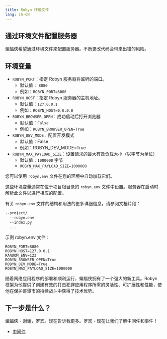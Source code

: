 ```yaml
---
title: Robyn 环境文件
lang: zh-CN
---
```


## 通过环境文件配置服务器

蝙蝠侠希望通过环境文件来配置服务器。不断更改代码会带来出错的风险。

## 环境变量

- `ROBYN_PORT`：指定 Robyn 服务器将监听的端口。
  - 默认值： `8080`
  - 例如：`ROBYN_PORT=3000`
- `ROBYN_HOST`：指定 Robyn 服务器的主机地址。
  - 默认值：`127.0.0.1`
  - 例如：`ROBYN_HOST=0.0.0.0`
- `ROBYN_BROWSER_OPEN`：成功启动后打开浏览器
  - 默认值：`False`
  - 例如：`ROBYN_BROWSER_OPEN=True`
- `ROBYN_DEV_MODE`：配置开发模式
  - 默认值：False
  - 例如：ROBYN_DEV_MODE=True
- `ROBYN_MAX_PAYLOAD_SIZE`：设置请求的最大有效负载大小（以字节为单位）
  - 默认值：`1000000` 字节
  - `ROBYN_MAX_PAYLOAD_SIZE=1000000`

您可以使用 `robyn.env` 文件在您的环境中自动加载它们。

这些环境变量通常在位于项目根目录的 `robyn.env` 文件中设置。服务器在启动时解析此文件以进行相应的配置。

有关 `robyn.env` 文件的结构和用法的更多详细信息，请参阅文档片段：

```md
--project/
  --robyn.env
  --index.py
  ...
```

示例 robyn.env 文件：
```
ROBYN_PORT=8080
ROBYN_HOST=127.0.0.1
RANDOM_ENV=123
ROBYN_BROWSER_OPEN=True
ROBYN_DEV_MODE=True
ROBYN_MAX_PAYLOAD_SIZE=1000000
```

随着网络应用程序的部署和顺利运行，蝙蝠侠拥有了一个强大的新工具。Robyn 框架为他提供了创建有效的打击犯罪应用程序所需的灵活性、可扩展性和性能，使他在保护哥谭市的持续战斗中获得了技术优势。

## 下一步是什么？

蝙蝠侠 - 谢谢，罗宾。现在告诉我更多。罗宾 - 现在让我们了解中间件和事件！

- [中间件](./middlewares.md)